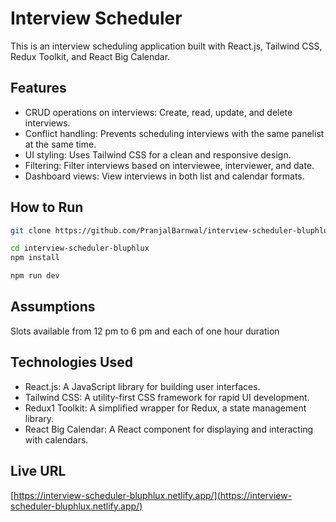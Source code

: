 # Interview Scheduler


This is an interview scheduling application built with React.js, Tailwind CSS, Redux Toolkit, and React Big Calendar.


## Features

- CRUD operations on interviews: Create, read, update, and delete interviews.
- Conflict handling: Prevents scheduling interviews with the same panelist at the same time.
- UI styling: Uses Tailwind CSS for a clean and responsive design.
- Filtering: Filter interviews based on interviewee, interviewer, and date.
- Dashboard views: View interviews in both list and calendar formats.

## How to Run

```bash
git clone https://github.com/PranjalBarnwal/interview-scheduler-bluphlux.git
```
```bash
cd interview-scheduler-bluphlux 
npm install
```
```bash
npm run dev
```
## Assumptions
Slots available from 12 pm to 6 pm and each of one hour duration 

## Technologies Used
- React.js: A JavaScript library for building user interfaces.
- Tailwind CSS: A utility-first CSS framework for rapid UI development.
- Redux1 Toolkit: A simplified wrapper for Redux, a state management library.   
- React Big Calendar: A React component for displaying and interacting with calendars.


## Live URL
[https://interview-scheduler-bluphlux.netlify.app/](https://interview-scheduler-bluphlux.netlify.app/)
